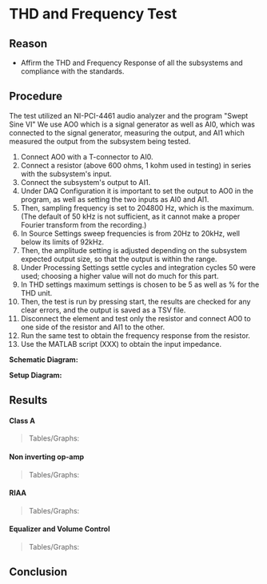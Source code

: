 # THD and Frequency Test

## Reason

* Affirm the THD and Frequency Response of all the subsystems and compliance with the standards.

## Procedure
The test utilized an NI-PCI-4461 audio analyzer and the program "Swept Sine VI"
We use AO0 which is a signal generator as well as AI0, which was connected to the signal generator, measuring the output, and AI1 which measured the output from the subsystem being tested.

1. Connect AO0 with a T-connector to AI0.
2. Connect a resistor (above 600 ohms, 1 kohm used in testing) in series with the subsystem's input.
3. Connect the subsystem's output to AI1.
4. Under DAQ Configuration it is important to set the output to AO0 in the program, as well as setting the two inputs as AI0 and AI1.
5. Then, sampling frequency is set to 204800 Hz, which is the maximum. (The default of 50 kHz is not sufficient, as it cannot make a proper Fourier transform from the recording.)
6. In Source Settings sweep frequencies is from 20Hz to 20kHz, well below its limits of 92kHz.
7. Then, the amplitude setting is adjusted depending on the subsystem expected output size, so that the output is within the range.
8. Under Processing Settings settle cycles and integration cycles 50 were used; choosing a higher value will not do much for this part.
9. In THD settings maximum settings is chosen to be 5 as well as % for the THD unit.
10. Then, the test is run by pressing start, the results are checked for any clear errors, and the output is saved as a TSV file.
11. Disconnect the element and test only the resistor and connect AO0 to one side of the resistor and AI1 to the other.
12. Run the same test to obtain the frequency response from the resistor.
10. Use the MATLAB script (XXX) to obtain the input impedance.

**Schematic Diagram:**

**Setup Diagram:**

## Results

#### Class A

> Tables/Graphs:

#### Non inverting op-amp

> Tables/Graphs:

#### RIAA

> Tables/Graphs:

#### Equalizer and Volume Control

> Tables/Graphs:

## Conclusion
